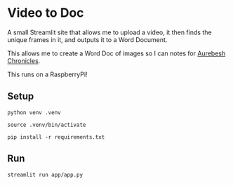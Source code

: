 # Video to Doc

A small Streamlit site that allows me to upload a video, it then finds the unique frames in it, and outputs it to a Word Document.

This allows me to create a Word Doc of images so I can notes for [Aurebesh Chronicles](https://www.youtube.com/@aurebeshfiles).

This runs on a RaspberryPi!

## Setup

`python venv .venv`

`source .venv/bin/activate`

`pip install -r requirements.txt`

## Run

`streamlit run app/app.py`
